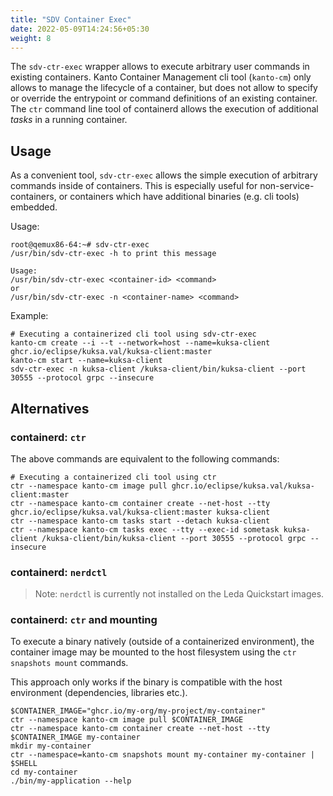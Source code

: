 ```yaml
---
title: "SDV Container Exec"
date: 2022-05-09T14:24:56+05:30
weight: 8
---
```


The `sdv-ctr-exec` wrapper allows to execute arbitrary user commands in existing containers.
Kanto Container Management cli tool (`kanto-cm`) only allows to manage the lifecycle of a container,
but does not allow to specify or override the entrypoint or command definitions of an existing container.
The `ctr` command line tool of containerd allows the execution of additional *tasks* in a running container.

## Usage

As a convenient tool, `sdv-ctr-exec` allows the simple execution of arbitrary commands inside of containers.
This is especially useful for non-service-containers, or containers which have additional binaries (e.g. cli tools) embedded.

Usage:

```shell
root@qemux86-64:~# sdv-ctr-exec 
/usr/bin/sdv-ctr-exec -h to print this message

Usage:
/usr/bin/sdv-ctr-exec <container-id> <command>
or
/usr/bin/sdv-ctr-exec -n <container-name> <command>
```

Example:

```shell
# Executing a containerized cli tool using sdv-ctr-exec
kanto-cm create --i --t --network=host --name=kuksa-client ghcr.io/eclipse/kuksa.val/kuksa-client:master
kanto-cm start --name=kuksa-client
sdv-ctr-exec -n kuksa-client /kuksa-client/bin/kuksa-client --port 30555 --protocol grpc --insecure
```

## Alternatives

### containerd: `ctr`

The above commands are equivalent to the following commands:

```shell
# Executing a containerized cli tool using ctr
ctr --namespace kanto-cm image pull ghcr.io/eclipse/kuksa.val/kuksa-client:master
ctr --namespace kanto-cm container create --net-host --tty ghcr.io/eclipse/kuksa.val/kuksa-client:master kuksa-client
ctr --namespace kanto-cm tasks start --detach kuksa-client
ctr --namespace kanto-cm tasks exec --tty --exec-id sometask kuksa-client /kuksa-client/bin/kuksa-client --port 30555 --protocol grpc --insecure
```

### containerd: `nerdctl`

> Note: `nerdctl` is currently not installed on the Leda Quickstart images.

### containerd: `ctr` and mounting

To execute a binary natively (outside of a containerized environment), the container image may be mounted to the host filesystem using the `ctr snapshots mount` commands.

This approach only works if the binary is compatible with the host environment (dependencies, libraries etc.).

```shell
$CONTAINER_IMAGE="ghcr.io/my-org/my-project/my-container"
ctr --namespace kanto-cm image pull $CONTAINER_IMAGE
ctr --namespace kanto-cm container create --net-host --tty $CONTAINER_IMAGE my-container
mkdir my-container
ctr --namespace=kanto-cm snapshots mount my-container my-container | $SHELL
cd my-container
./bin/my-application --help
```
